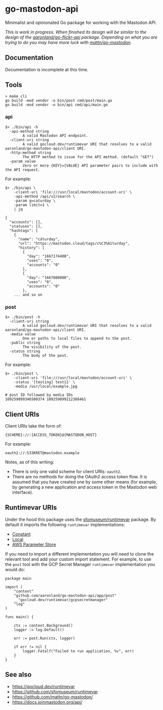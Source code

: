 # go-mastodon-api

Minimalist and opinionated Go package for working with the Mastodon API.

_This is work in progress. When finished its design will be similar to the design of the [aaronland/go-flickr-api](https://github.com/aaronland/go-flickr-api#design) package. Depending on what you are trying to do you may have more luck with [mattn/go-mastodon](https://github.com/mattn/go-mastodon)._

## Documentation

Documentation is incomplete at this time.

## Tools

```
> make cli
go build -mod vendor -o bin/post cmd/post/main.go
go build -mod vendor -o bin/api cmd/api/main.go
```

### api

```
$> ./bin/api -h
  -api-method string
    	A valid Mastodon API endpoint.
  -client-uri string
    	A valid gocloud.dev/runtimevar URI that resolves to a valid aaronland/go-mastodon-api/client URI.
  -http-method string
    	The HTTP method to issue for the API method. (default "GET")
  -param value
    	Zero or more {KEY}={VALUE} API parameter pairs to include with the API request.
```

For example:

```
$> ./bin/api \
	-client-uri 'file:///usr/local/mastodon/account-uri' \
	-api-method /api/v2/search \
	-param q=caturday \
	-param limit=1 \
	| jq
	
{
  "accounts": [],
  "statuses": [],
  "hashtags": [
    {
      "name": "cáturday",
      "url": "https://mastodon.cloud/tags/c%C3%A1turday",
      "history": [
        {
          "day": "1667174400",
          "uses": "0",
          "accounts": "0"
        },
        {
          "day": "1667088000",
          "uses": "0",
          "accounts": "0"
        },
	... and so on
```

### post

```
$> ./bin/post -h
  -client-uri string
    	A valid gocloud.dev/runtimevar URI that resolves to a valid aaronland/go-mastodon-api/client URI.
  -media value
    	One or paths to local files to append to the post.
  -public string
    	The visibility of the post.
  -status string
    	The body of the post.
```

For example:

```
$> ./bin/post \
	-client-uri 'file:///usr/local/mastodon/account-uri' \
	-status '[testing] test11' \
	-media /usr/local/example.jpg

# post ID followed by media IDs
109259899346500374 109259899212388461
```

## Client URIs

Client URIs take the form of:

```
{SCHEME}://:{ACCESS_TOKEN}@{MASTODON_HOST}
```

For example:

```
oauth2://:S33KRET@mastodon.example
```

Notes, as of this writing:

* There is only one valid scheme for client URIs: `oauth2`.
* There are no methods for doing the OAuth2 access token flow. It is assumed that you have created one by some other means (for example, by generating a new application and access token in the Mastodon web interface). 

## Runtimevar URIs

Under the hood this package uses the [sfomuseum/runtimevar](https://github.com/sfomuseum/runtimevar) package. By default it imports the following `runtimevar` implementations:

* [Constant](https://gocloud.dev/howto/runtimevar/#constant)
* [Local](https://gocloud.dev/howto/runtimevar/#local)
* [AWS Parameter Store](https://gocloud.dev/howto/runtimevar/#awsps)

If you need to import a different implementation you will need to clone the relevant tool and add your custom import statement. For example, to use the `post` tool with the GCP Secret Manager `runtimevar` implementation you would do:

```
package main

import (
	"context"
	"github.com/aaronland/go-mastodon-api/app/post"
	_ "gocloud.dev/runtimevar/gcpsecretmanager"
	"log"
)

func main() {

	ctx := context.Background()
	logger := log.Default()

	err := post.Run(ctx, logger)

	if err != nil {
		logger.Fatalf("Failed to run application, %v", err)
	}
}
```

## See also

* https://gocloud.dev/runtimevar
* https://github.com/sfomuseum/runtimevar
* https://github.com/mattn/go-mastodon/
* https://docs.joinmastodon.org/api/

